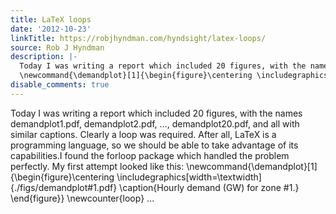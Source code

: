 ```yaml
---
title: LaTeX loops
date: '2012-10-23'
linkTitle: https://robjhyndman.com/hyndsight/latex-loops/
source: Rob J Hyndman
description: |-
  Today I was writing a report which included 20 figures, with the names demandplot1.pdf, demandplot2.pdf, &hellip;, demandplot20.pdf, and all with similar captions. Clearly a loop was required. After all, LaTeX is a programming language, so we should be able to take advantage of its capabilities.I found the forloop package which handled the problem perfectly. My first attempt looked like this:
  \newcommand{\demandplot}[1]{\begin{figure}\centering \includegraphics[width=\textwidth]{./figs/demandplot#1.pdf} \caption{Hourly demand (GW) for zone #1.} \end{figure}} \newcounter{loop} ...
disable_comments: true
---
```

Today I was writing a report which included 20 figures, with the names demandplot1.pdf, demandplot2.pdf, &hellip;, demandplot20.pdf, and all with similar captions. Clearly a loop was required. After all, LaTeX is a programming language, so we should be able to take advantage of its capabilities.I found the forloop package which handled the problem perfectly. My first attempt looked like this:
\newcommand{\demandplot}[1]{\begin{figure}\centering \includegraphics[width=\textwidth]{./figs/demandplot#1.pdf} \caption{Hourly demand (GW) for zone #1.} \end{figure}} \newcounter{loop} ...